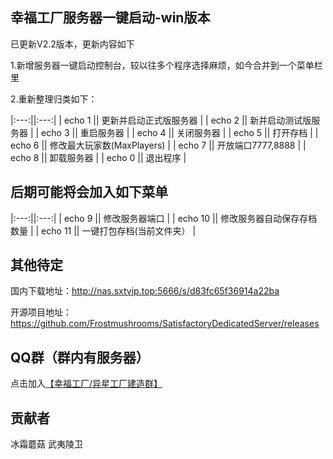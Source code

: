 ## 幸福工厂服务器一键启动-win版本
已更新V2.2版本，更新内容如下

1.新增服务器一键启动控制台，较以往多个程序选择麻烦，如今合并到一个菜单栏里

2.重新整理归类如下：

|:---:||:---:|
| echo 1 || 更新并启动正式版服务器 |
| echo 2 || 新并启动测试版服务器 |
| echo 3 || 重启服务器 |
| echo 4 || 关闭服务器 |
| echo 5 || 打开存档 |
| echo 6 || 修改最大玩家数(MaxPlayers) |
| echo 7 || 开放端口7777,8888 |
| echo 8 || 卸载服务器 |
| echo 0 || 退出程序 |

## 后期可能将会加入如下菜单

|:---:||:---:|
| echo 9 || 修改服务器端口 |
| echo 10 || 修改服务器自动保存存档数量 |
| echo 11 || 一键打包存档(当前文件夹） |
## 其他待定

国内下载地址：http://nas.sxtvip.top:5666/s/d83fc65f36914a22ba

开源项目地址：https://github.com/Frostmushrooms/SatisfactoryDedicatedServer/releases

## QQ群（群内有服务器）

点击加入[【幸福工厂/异星工厂建造群】](https://qm.qq.com/q/8fPrHJ44G4)

## 贡献者

冰霜蘑菇 武夷陵卫

